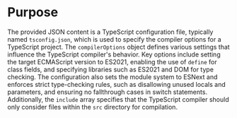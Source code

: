 # Purpose
The provided JSON content is a TypeScript configuration file, typically named `tsconfig.json`, which is used to specify the compiler options for a TypeScript project. The `compilerOptions` object defines various settings that influence the TypeScript compiler's behavior. Key options include setting the target ECMAScript version to ES2021, enabling the use of `define` for class fields, and specifying libraries such as ES2021 and DOM for type checking. The configuration also sets the module system to ESNext and enforces strict type-checking rules, such as disallowing unused locals and parameters, and ensuring no fallthrough cases in switch statements. Additionally, the `include` array specifies that the TypeScript compiler should only consider files within the `src` directory for compilation.
